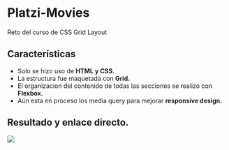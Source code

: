 # Platzi-Movies
Reto del curso de CSS Grid Layout

## Características
* Solo se hizo uso de **HTML y CSS.**
* La estructura fue maquetada con **Grid.**
* El organizacion del contenido de todas las secciones se realizo con **Flexbox.**
* Aún esta en proceso los media query para mejorar **responsive design.**

## Resultado y enlace directo.

![](imagenes/platzi-movies.png)
